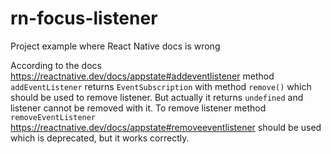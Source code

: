 # rn-focus-listener

Project example where React Native docs is wrong

According to the docs https://reactnative.dev/docs/appstate#addeventlistener method `addEventListener` returns `EventSubscription` with method `remove()` which should be used to remove listener. But actually it returns `undefined` and listener cannot be removed with it. To remove listener method `removeEventListener` https://reactnative.dev/docs/appstate#removeeventlistener should be used which is deprecated, but it works correctly.
